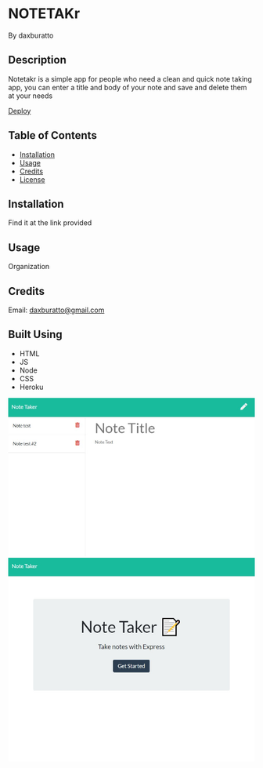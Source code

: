 # NOTETAKr

By daxburatto

## Description

Notetakr is a simple app for people who need a clean and quick note taking app, you can enter a title and body of your note and save and delete them at your needs

[Deploy](https://calm-fortress-47308.herokuapp.com/)

## Table of Contents

* [Installation](#installation)
* [Usage](#usage)
* [Credits](#credits)
* [License](#license)

## Installation

Find it at the link provided

## Usage

Organization

## Credits

Email: daxburatto@gmail.com

## Built Using

* HTML
* JS
* Node
* CSS
* Heroku

![Pic 1](public/assets/images/Screenshot-1.png)
![Pic 2](public/assets/images/Screenshot-2.png)
